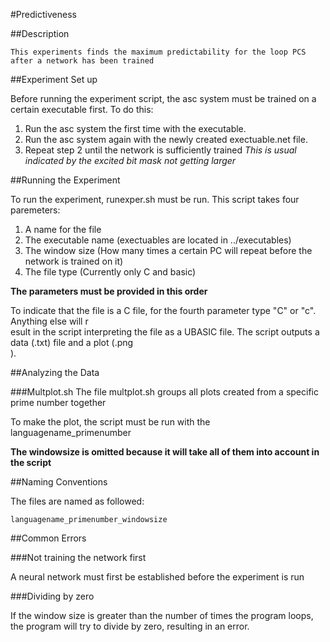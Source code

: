 #Predictiveness

##Description

	This experiments finds the maximum predictability for the loop PCS after a network has been trained

##Experiment Set up

Before running the experiment script, the asc system must be trained on a certain executable first. To do this:

1. Run the asc system the first time with the executable. 
2. Run the asc system again with the newly created exectuable.net file.
3. Repeat step 2 until the network is sufficiently trained *This is usual indicated by the excited bit mask not getting larger*

##Running the Experiment

To run the experiment, runexper.sh must be run. This script takes four paremeters:

1. A name for the file
2. The executable name (exectuables are located in ../executables)
3. The window size (How many times a certain PC will repeat before the network is trained on it)
4. The file type (Currently only C and basic)

**The parameters must be provided in this order**

To indicate that the file is a C file, for the fourth parameter type "C" or "c". Anything else will r\
esult in the
script interpreting the file as a UBASIC file. The script outputs a data (.txt) file and a plot (.png\
).

##Analyzing the Data

###Multplot.sh
The file multplot.sh groups all plots created from a specific prime number together

To make the plot, the script must be run with the languagename_primenumber

   **The windowsize is omitted because it will take all of them into account in the script**

##Naming Conventions

The files are named as followed:

    languagename_primenumber_windowsize

##Common Errors

###Not training the network first

A neural network must first be established before the experiment is run

###Dividing by zero

If the window size is greater than the number of times the program loops, the program will try to divide by zero, resulting in an error. 
